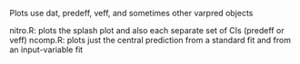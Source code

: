 Plots use dat, predeff, veff, and sometimes other varpred objects

nitro.R: plots the splash plot and also each separate set of CIs (predeff or veff)
ncomp.R: plots just the central prediction from a standard fit and from an input-variable fit
